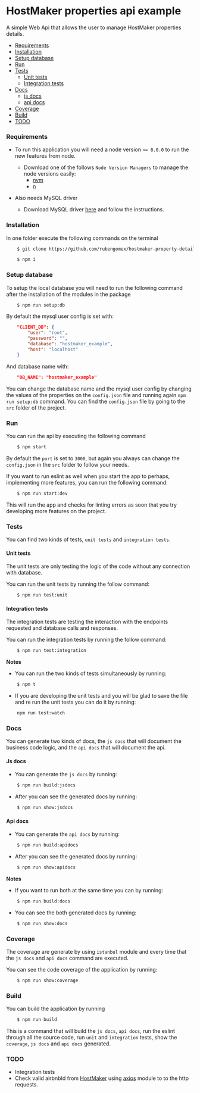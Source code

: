 HostMaker properties api example
===

A simple Web Api that allows the user to manage HostMaker properties details.

* [Requirements](#requirements)
* [Installation](#installation)
* [Setup database](#setup-database)
* [Run](#run)
* [Tests](#tests)
    * [Unit tests](#unit-tests)
    * [Integration tests](#integration-tests)
* [Docs](#docs)
    * [js docs](#js-docs)
    * [api docs](#api-docs)
* [Coverage](#coverage)
* [Build](#build)
* [TODO](#todo)


### Requirements

* To run this application you will need a node version `>= 8.0.0` to run the new features from node.

    * Download one of the follows `Node Version Managers` to manage the node versions easily:
        * [nvm](https://github.com/creationix/nvm/blob/master/README.md)
        * [n](https://github.com/tj/n)

* Also needs MySQL driver
    * Download MySQL driver [here](https://dev.mysql.com/downloads/mysql/) and follow the instructions.
### Installation

In one folder execute the following commands on the terminal

```bash
    $ git clone https://github.com/rubengomex/hostmaker-property-details-api-example.git
```

```bash
    $ npm i
```

### Setup database

To setup the local database you will need to run the following command after the installation of the modules in the package

```bash
    $ npm run setup:db
```
By default the mysql user config is set with:
```json
    "CLIENT_DB": {
        "user": "root",
        "password": "",
        "database": "hostmaker_example",
        "host": "localhost"
    }
```

And database name with:
```json
    "DB_NAME": "hostmaker_example"
``` 

You can change the database name and the mysql user config by changing the values of the properties on the `config.json` file and running again `npm run setup:db` command. You can find the `config.json` file by going to the `src` folder of the project.

### Run

You can run the api by executing the following command

```bash
    $ npm start
```

By default the `port` is set to `3000`, but again you always can change the `config.json` in the `src` folder to follow your needs.

If you want to run eslint as well when you start the app to perhaps, implementing more features, you can run the following command:

```bash
    $ npm run start:dev
```

This will run the app and checks for linting errors as soon that you try developing more features on the project.

### Tests

You can find two kinds of tests, `unit tests` and `integration tests`.

#### Unit tests

The unit tests are only testing the logic of the code without any connection with database.

You can run the unit tests by running the follow command:

```bash
    $ npm run test:unit
```

#### Integration tests

The integration tests are testing the interaction with the endpoints requested and database calls and responses.

You can run the integration tests by running the follow command:

```bash
    $ npm run test:integration
```

**Notes**

* You can run the two kinds of tests simultaneously by running:
```bash
    $ npm t
```

* If you are developing the unit tests and you will be glad to save the file and re run the unit tests you can do it by running:
```bash
    npm run test:watch
```

### Docs

You can generate two kinds of docs, the `js docs` that will document the business code logic, and the `api docs` that will document the api.

#### Js docs

* You can generate the `js docs` by running:
```bash
    $ npm run build:jsdocs
```

* After you can see the generated docs by running:
```bash
    $ npm run show:jsdocs
```

#### Api docs

* You can generate the `api docs` by running:
```bash
    $ npm run build:apidocs
```

* After you can see the generated docs by running:
```bash
    $ npm run show:apidocs
```

**Notes**

* If you want to run both at the same time you can by running:
```bash
    $ npm run build:docs
```

* You can see the both generated docs by running:
```bash
    $ npm run show:docs
```

### Coverage

The coverage are generate by using `istanbul` module and every time that the `js docs` and `api docs` command are executed.

You can see the code coverage of the application by running:
```bash
    $ npm run show:coverage
```

### Build

You can build the application by running
```bash
    $ npm run build 
```

This is a command that will build the `js docs`, `api docs`, run the eslint through all the source code, run `unit` and `integration` tests, show the `coverage`, `js docs` and `api docs` generated.

### TODO

* Integration tests
* Check valid airbnbId from [HostMaker](https://hostmaker.com/) using [axios](https://www.npmjs.com/package/axios) module to to the http requests.
